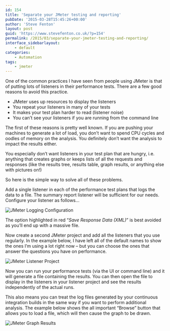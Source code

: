 ```yaml
---
id: 154
title: 'Separate your JMeter testing and reporting'
pubDate: '2015-03-28T15:45:26+00:00'
author: 'Steve Fenton'
layout: post
guid: 'https://www.stevefenton.co.uk/?p=154'
permalink: /2015/03/separate-your-jmeter-testing-and-reporting/
interface_sidebarlayout:
    - default
categories:
    - Automation
tags:
    - jmeter
---
```


One of the common practices I have seen from people using JMeter is that of putting lots of listeners in their performance tests. There are a few good reasons to avoid this practice.

- JMeter uses up resources to display the listeners
- You repeat your listeners in many of your tests
- It makes your test plan harder to read (listener noise)
- You can’t see your listeners if you are running from the command line

The first of these reasons is pretty well known. If you are pushing your machines to generate a lot of load, you don’t want to spend CPU cycles and oodles of memory on the analysis. You definitely don’t want the analysis to impact the results either.

You especially don’t want listeners in your test plan that are hungry, i.e. anything that creates graphs or keeps lists of all the requests and responses (like the results tree, results table, graph results, or anything else with pictures on!)

So here is the simple way to solve all of these problems.

Add a single listener in each of the performance test plans that logs the data to a file. The summary report listener will be sufficient for our needs. Configure your listener as follows…

![JMeter Logging Configuration](https://www.stevefenton.co.uk/wp-content/uploads/2015/07/jmeter-logging-configuration.png)

The option highlighted in red “*Save Response Data (XML)*” is best avoided as you’ll end up with a massive file.

Now create a second JMeter project and add all the listeners that you use regularly. In the example below, I have left all of the default names to show the ones I’m using a lot right now – but you can choose the ones that answer the questions you have on performance.

![JMeter Listener Project](https://www.stevefenton.co.uk/wp-content/uploads/2015/07/jmeter-listener-project.png)

Now you can run your performance tests (via the UI or command line) and it will generate a file containing the results. You can then open the file to display in the listeners in your listener project and see the results independently of the actual runs.

This also means you can treat the log files generated by your continuous integration builds in the same way if you want to perform additional analysis. The example below shows the all important “Browse” button that allows you to load a file, which will then cause the graph to be drawn.

![JMeter Graph Results](https://www.stevefenton.co.uk/wp-content/uploads/2015/07/jmeter-graph-results.png)